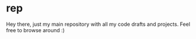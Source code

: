 # rep
Hey there, just my main repository with all my code drafts and projects. Feel free to browse around :)
